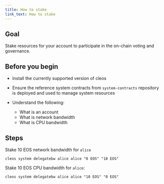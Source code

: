 ```yaml
---
title: How to stake
link_text: How to stake
---
```


## Goal

Stake resources for your account to participate in the on-chain voting and governance.

## Before you begin

* Install the currently supported version of cleos

* Ensure the reference system contracts from `system-contracts` repository is deployed and used to manage system resources

* Understand the following:
  * What is an account
  * What is network bandwidth
  * What is CPU bandwidth

## Steps

Stake 10 EOS network bandwidth for `alice`

```shell
cleos system delegatebw alice alice "0 EOS" "10 EOS"
```

Stake 10 EOS CPU bandwidth for `alice`:

```shell
cleos system delegatebw alice alice "10 EOS" "0 EOS"
```
